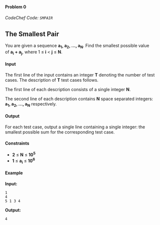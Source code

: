 #### Problem 0
###### CodeChef Code: `SMPAIR`
## The Smallest Pair

You are given a sequence **a<sub>1</sub>, a<sub>2</sub>, ..., a<sub>N</sub>**. Find the smallest possible value of **a<sub>i</sub> + a<sub>j</sub>**, where 1 ≤ **i** < **j** ≤ **N**.

#### Input

The first line of the input contains an integer **T** denoting the number of test cases. The description of **T** test cases follows. 

The first line of each description consists of a single integer **N**.

The second line of each description contains **N** space separated integers: **a<sub>1</sub>, a<sub>2</sub>, ..., a<sub>N</sub>** respectively.

#### Output

For each test case, output a single line containing a single integer: the smallest possible sum for the corresponding test case.

#### Constraints

- **2** ≤ **N** ≤ **10<sup>5</sup>**
- **1** ≤ **a<sub>i</sub>** ≤ **10<sup>6</sup>**

#### Example

**Input:**

    1
    4
    5 1 3 4

**Output:**

    4
